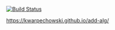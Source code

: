 [![Build Status](https://travis-ci.org/kwarpechowski/add-alg.svg?branch=master)](https://travis-ci.org/kwarpechowski/add-alg)

https://kwarpechowski.github.io/add-alg/
